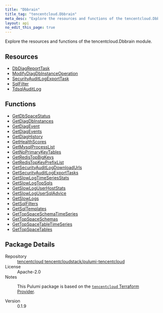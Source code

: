 ```yaml
---
title: "Dbbrain"
title_tag: "tencentcloud.Dbbrain"
meta_desc: "Explore the resources and functions of the tencentcloud.Dbbrain module."
layout: api
no_edit_this_page: true
---
```


<!-- WARNING: this file was generated by Pulumi Docs Generator. -->
<!-- Do not edit by hand unless you're certain you know what you are doing! -->

Explore the resources and functions of the tencentcloud.Dbbrain module.

<h2 id="resources">Resources</h2>
<ul class="api">
    <li><a href="dbdiagreporttask/" title="DbDiagReportTask"><span class="api-symbol api-symbol--resource"></span>DbDiagReportTask</a></li>
    <li><a href="modifydiagdbinstanceoperation/" title="ModifyDiagDbInstanceOperation"><span class="api-symbol api-symbol--resource"></span>ModifyDiagDbInstanceOperation</a></li>
    <li><a href="securityauditlogexporttask/" title="SecurityAuditLogExportTask"><span class="api-symbol api-symbol--resource"></span>SecurityAuditLogExportTask</a></li>
    <li><a href="sqlfilter/" title="SqlFilter"><span class="api-symbol api-symbol--resource"></span>SqlFilter</a></li>
    <li><a href="tdsqlauditlog/" title="TdsqlAuditLog"><span class="api-symbol api-symbol--resource"></span>TdsqlAuditLog</a></li>
</ul>

<h2 id="functions">Functions</h2>
<ul class="api">
    <li><a href="getdbspacestatus/" title="GetDbSpaceStatus"><span class="api-symbol api-symbol--function"></span>GetDbSpaceStatus</a></li>
    <li><a href="getdiagdbinstances/" title="GetDiagDbInstances"><span class="api-symbol api-symbol--function"></span>GetDiagDbInstances</a></li>
    <li><a href="getdiagevent/" title="GetDiagEvent"><span class="api-symbol api-symbol--function"></span>GetDiagEvent</a></li>
    <li><a href="getdiagevents/" title="GetDiagEvents"><span class="api-symbol api-symbol--function"></span>GetDiagEvents</a></li>
    <li><a href="getdiaghistory/" title="GetDiagHistory"><span class="api-symbol api-symbol--function"></span>GetDiagHistory</a></li>
    <li><a href="gethealthscores/" title="GetHealthScores"><span class="api-symbol api-symbol--function"></span>GetHealthScores</a></li>
    <li><a href="getmysqlprocesslist/" title="GetMysqlProcessList"><span class="api-symbol api-symbol--function"></span>GetMysqlProcessList</a></li>
    <li><a href="getnoprimarykeytables/" title="GetNoPrimaryKeyTables"><span class="api-symbol api-symbol--function"></span>GetNoPrimaryKeyTables</a></li>
    <li><a href="getredistopbigkeys/" title="GetRedisTopBigKeys"><span class="api-symbol api-symbol--function"></span>GetRedisTopBigKeys</a></li>
    <li><a href="getredistopkeyprefixlist/" title="GetRedisTopKeyPrefixList"><span class="api-symbol api-symbol--function"></span>GetRedisTopKeyPrefixList</a></li>
    <li><a href="getsecurityauditlogdownloadurls/" title="GetSecurityAuditLogDownloadUrls"><span class="api-symbol api-symbol--function"></span>GetSecurityAuditLogDownloadUrls</a></li>
    <li><a href="getsecurityauditlogexporttasks/" title="GetSecurityAuditLogExportTasks"><span class="api-symbol api-symbol--function"></span>GetSecurityAuditLogExportTasks</a></li>
    <li><a href="getslowlogtimeseriesstats/" title="GetSlowLogTimeSeriesStats"><span class="api-symbol api-symbol--function"></span>GetSlowLogTimeSeriesStats</a></li>
    <li><a href="getslowlogtopsqls/" title="GetSlowLogTopSqls"><span class="api-symbol api-symbol--function"></span>GetSlowLogTopSqls</a></li>
    <li><a href="getslowloguserhoststats/" title="GetSlowLogUserHostStats"><span class="api-symbol api-symbol--function"></span>GetSlowLogUserHostStats</a></li>
    <li><a href="getslowlogusersqladvice/" title="GetSlowLogUserSqlAdvice"><span class="api-symbol api-symbol--function"></span>GetSlowLogUserSqlAdvice</a></li>
    <li><a href="getslowlogs/" title="GetSlowLogs"><span class="api-symbol api-symbol--function"></span>GetSlowLogs</a></li>
    <li><a href="getsqlfilters/" title="GetSqlFilters"><span class="api-symbol api-symbol--function"></span>GetSqlFilters</a></li>
    <li><a href="getsqltemplates/" title="GetSqlTemplates"><span class="api-symbol api-symbol--function"></span>GetSqlTemplates</a></li>
    <li><a href="gettopspaceschematimeseries/" title="GetTopSpaceSchemaTimeSeries"><span class="api-symbol api-symbol--function"></span>GetTopSpaceSchemaTimeSeries</a></li>
    <li><a href="gettopspaceschemas/" title="GetTopSpaceSchemas"><span class="api-symbol api-symbol--function"></span>GetTopSpaceSchemas</a></li>
    <li><a href="gettopspacetabletimeseries/" title="GetTopSpaceTableTimeSeries"><span class="api-symbol api-symbol--function"></span>GetTopSpaceTableTimeSeries</a></li>
    <li><a href="gettopspacetables/" title="GetTopSpaceTables"><span class="api-symbol api-symbol--function"></span>GetTopSpaceTables</a></li>
</ul>

<h2 id="package-details">Package Details</h2>
<dl class="package-details">
	<dt>Repository</dt>
	<dd><a href="https://github.com/tencentcloudstack/pulumi-tencentcloud">tencentcloud tencentcloudstack/pulumi-tencentcloud</a></dd>
	<dt>License</dt>
	<dd>Apache-2.0</dd>
	<dt>Notes</dt>
	<dd><p>This Pulumi package is based on the <a href="https://github.com/tencentcloudstack/terraform-provider-tencentcloud"><code>tencentcloud</code> Terraform Provider</a>.</p>
</dd>
	<dt>Version</dt>
	<dd>0.1.9</dd>
</dl>

